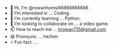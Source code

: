 - 👋 Hi, I’m @rowanhomsi66666666666
- 👀 I’m interested in ... Coding.
- 🌱 I’m currently learning ... Python.
- 💞️ I’m looking to collaborate on ... a video game.
- 📫 How to reach me ... hrowan715@gmail.com
- 😄 Pronouns: ... he/him
- ⚡ Fun fact: ...

<!---
rowanhomsi66666666666/rowanhomsi66666666666 is a ✨ special ✨ repository because its `README.md` (this file) appears on your GitHub profile.
You can click the Preview link to take a look at your changes.
--->

